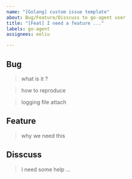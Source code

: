 ```yaml
---
name: "[Golang] custom issue template"
about: Bug/Feature/Disscuss to go-agent user
title: "[Feat] I need a feature ..."
labels: go-agent
assignees: eeliu

---
```


## Bug

> what is it ?

> how to reproduce 

> logging file  attach 

## Feature

> why we need this 

## Disscuss 

> I need some help ...
